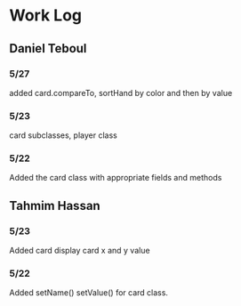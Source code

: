 # Work Log

## Daniel Teboul

### 5/27

added card.compareTo, sortHand by color and then by value

### 5/23

card subclasses, player class

### 5/22

Added the card class with appropriate fields and methods

## Tahmim Hassan


### 5/23

Added card display card x and y value

### 5/22

Added setName() setValue() for card class.


